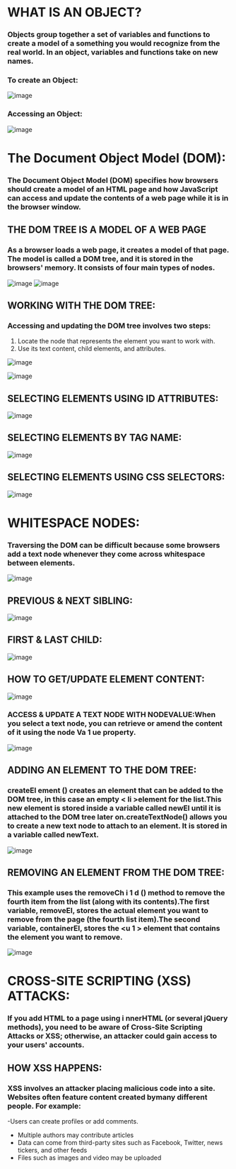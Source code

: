 # WHAT IS AN OBJECT?

### Objects group together a set of variables and functions to create a model of a something you would recognize from the real world. In an object, variables and functions take on new names.


### To create an Object:


![image](https://user-images.githubusercontent.com/79833733/111809013-3a2b5380-88dd-11eb-999b-a9a3dce0dc3f.png)


### Accessing an Object:

![image](https://user-images.githubusercontent.com/79833733/111809539-c2a9f400-88dd-11eb-8c64-9ea59e753152.png)


# The Document Object Model (DOM):
### The Document Object Model (DOM) specifies how browsers should create a model of an HTML page and how JavaScript can access and update the contents of a web page while it is in the browser window.


## THE DOM TREE IS A MODEL OF A WEB PAGE
### As a browser loads a web page, it creates a model of that page. The model is called a DOM tree, and it is stored in the browsers' memory. It consists of four main types of nodes.


![image](https://user-images.githubusercontent.com/79833733/111815058-e5d7a200-88e3-11eb-93a3-34dd390a6fcd.png)        ![image](https://user-images.githubusercontent.com/79833733/111815110-f38d2780-88e3-11eb-9e73-04e0256b9681.png)

## WORKING WITH THE DOM TREE:
### Accessing and updating the DOM tree involves two steps:
1. Locate the node that represents the element you want to work with.
2. Use its text content, child elements, and attributes.


![image](https://user-images.githubusercontent.com/79833733/111815484-68f8f800-88e4-11eb-9405-1ce9a7865682.png)



![image](https://user-images.githubusercontent.com/79833733/111815558-7dd58b80-88e4-11eb-9b12-05f913e3cc15.png)


## SELECTING ELEMENTS USING ID ATTRIBUTES:

![image](https://user-images.githubusercontent.com/79833733/111815893-dc9b0500-88e4-11eb-88f8-36476982245d.png)

## SELECTING ELEMENTS BY TAG NAME:

![image](https://user-images.githubusercontent.com/79833733/111816100-179d3880-88e5-11eb-8ce0-b81f7f28ccda.png)


## SELECTING ELEMENTS USING CSS SELECTORS:


![image](https://user-images.githubusercontent.com/79833733/111816186-356a9d80-88e5-11eb-95ac-3269381242dd.png)


# WHITESPACE NODES:
### Traversing the DOM can be difficult because some browsers add a text node whenever they come across whitespace between elements.

![image](https://user-images.githubusercontent.com/79833733/111816666-c477b580-88e5-11eb-89ce-57c5e5d9d37d.png)

## PREVIOUS & NEXT SIBLING:


![image](https://user-images.githubusercontent.com/79833733/111816828-f852db00-88e5-11eb-910f-58df15d9c9ea.png)


## FlRST & LAST CHILD:


![image](https://user-images.githubusercontent.com/79833733/111816950-16b8d680-88e6-11eb-996a-14d70078b9bf.png)


## HOW TO GET/UPDATE ELEMENT CONTENT:

![image](https://user-images.githubusercontent.com/79833733/111817122-4b2c9280-88e6-11eb-8c4d-f217d1006e51.png)


### ACCESS & UPDATE A TEXT NODE WITH NODEVALUE:When you select a text node, you can retrieve or amend the content of it using the node Va 1 ue property.

![image](https://user-images.githubusercontent.com/79833733/111817302-8929b680-88e6-11eb-8bd7-39f9f8acb3da.png)

## ADDING AN ELEMENT TO THE DOM TREE:
### createEl ement () creates an element that can be added to the DOM tree, in this case an empty < li >element for the list.This new element is stored inside a variable called newEl until it is attached to the DOM tree later on.createTextNode() allows you to create a new text node to attach to an element. It is stored in a variable called newText.

![image](https://user-images.githubusercontent.com/79833733/111817864-36043380-88e7-11eb-914d-9711b1a12792.png)

## REMOVING AN ELEMENT FROM THE DOM TREE:
### This example uses the removeCh i 1 d () method to remove the fourth item from the list (along with its contents).The first variable, removeEl, stores the actual element you want to remove from the page (the fourth list item).The second variable, containerEl, stores the <u 1 > element that contains the element you want to remove.

![image](https://user-images.githubusercontent.com/79833733/111818280-a9a64080-88e7-11eb-9fdb-ddace6a26831.png)


# CROSS-SITE SCRIPTING (XSS) ATTACKS:
### If you add HTML to a page using i nnerHTML (or several jQuery methods), you need to be aware of Cross-Site Scripting Attacks or XSS; otherwise, an attacker could gain access to your users' accounts.

## HOW XSS HAPPENS:
### XSS involves an attacker placing malicious code into a site. Websites often feature content created bymany different people. For example:
-Users can create profiles or add comments.
- Multiple authors may contribute articles
- Data can come from third-party sites such as Facebook, Twitter, news tickers, and other feeds
- Files such as images and video may be uploaded








